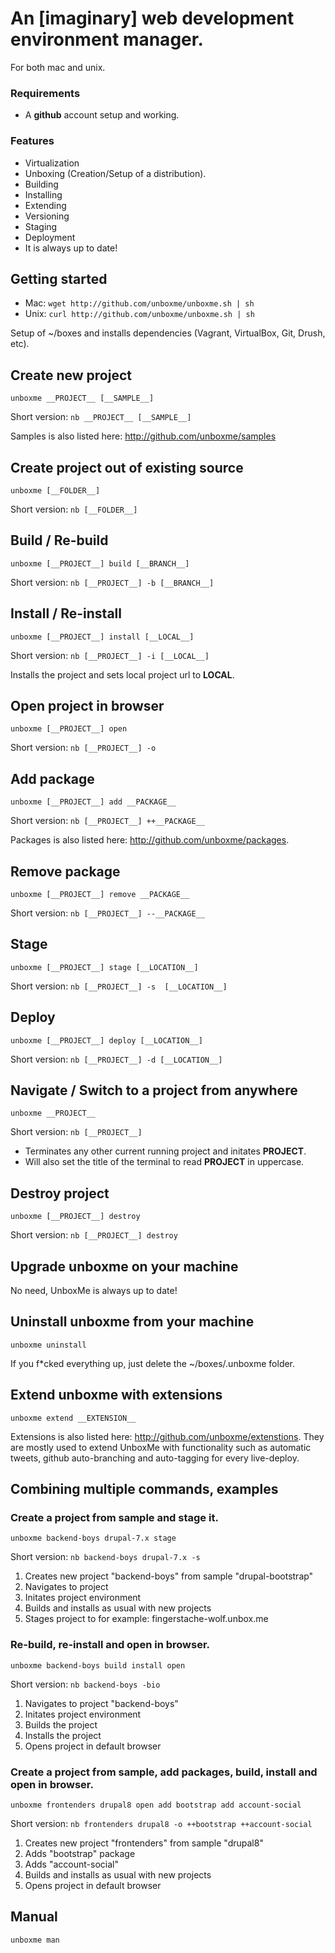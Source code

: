 # An [imaginary] web development environment manager.

For both mac and unix.

### Requirements
* A __github__ account setup and working.

### Features
* Virtualization
* Unboxing (Creation/Setup of a distribution).
* Building
* Installing
* Extending
* Versioning
* Staging
* Deployment
* It is always up to date!

## Getting started

* Mac: `wget http://github.com/unboxme/unboxme.sh | sh`
* Unix: `curl http://github.com/unboxme/unboxme.sh | sh`

Setup of ~/boxes and installs dependencies (Vagrant, VirtualBox, Git, Drush, etc).

## Create new project

`unboxme __PROJECT__ [__SAMPLE__]`

Short version: `nb __PROJECT__ [__SAMPLE__]`

Samples is also listed here: http://github.com/unboxme/samples

## Create project out of existing source

`unboxme [__FOLDER__]`

Short version: `nb [__FOLDER__]`

## Build / Re-build

`unboxme [__PROJECT__] build [__BRANCH__]`

Short version: `nb [__PROJECT__] -b [__BRANCH__]`

## Install / Re-install

`unboxme [__PROJECT__] install [__LOCAL__]`

Short version: `nb [__PROJECT__] -i [__LOCAL__]`

Installs the project and sets local project url to __LOCAL__.

## Open project in browser

`unboxme [__PROJECT__] open`

Short version: `nb [__PROJECT__] -o`

## Add package

`unboxme [__PROJECT__] add __PACKAGE__`

Short version: `nb [__PROJECT__] ++__PACKAGE__`

Packages is also listed here: http://github.com/unboxme/packages.

## Remove package

`unboxme [__PROJECT__] remove __PACKAGE__`

Short version: `nb [__PROJECT__] --__PACKAGE__`

## Stage

`unboxme [__PROJECT__] stage [__LOCATION__]`

Short version: `nb [__PROJECT__] -s  [__LOCATION__]`

## Deploy

`unboxme [__PROJECT__] deploy [__LOCATION__]`

Short version: `nb [__PROJECT__] -d [__LOCATION__]`

## Navigate / Switch to a project from anywhere

`unboxme __PROJECT__`

Short version: `nb [__PROJECT__]`

* Terminates any other current running project and initates __PROJECT__.
* Will also set the title of the terminal to read __PROJECT__ in uppercase. 

## Destroy project

`unboxme [__PROJECT__] destroy`

Short version: `nb [__PROJECT__] destroy`

## Upgrade unboxme on your machine

No need, UnboxMe is always up to date!

## Uninstall unboxme from your machine

`unboxme uninstall`

If you f*cked everything up, just delete the ~/boxes/.unboxme folder.

## Extend unboxme with extensions

`unboxme extend __EXTENSION__`

Extensions is also listed here: http://github.com/unboxme/extenstions.
They are mostly used to extend UnboxMe with functionality such as automatic tweets, 
github auto-branching and auto-tagging for every live-deploy.

## Combining multiple commands, examples

### Create a project from sample and stage it.

`unboxme backend-boys drupal-7.x stage`

Short version: `nb backend-boys drupal-7.x -s`

1. Creates new project "backend-boys" from sample "drupal-bootstrap"
2. Navigates to project
3. Initates project environment
2. Builds and installs as usual with new projects
3. Stages project to for example: fingerstache-wolf.unbox.me

### Re-build, re-install and open in browser.

`unboxme backend-boys build install open`

Short version: `nb backend-boys -bio`

1. Navigates to project "backend-boys"
2. Initates project environment
2. Builds the project
3. Installs the project
4. Opens project in default browser

### Create a project from sample, add packages, build, install and open in browser.

`unboxme frontenders drupal8 open add bootstrap add account-social`

Short version: `nb frontenders drupal8 -o ++bootstrap ++account-social`

1. Creates new project "frontenders" from sample "drupal8"
2. Adds "bootstrap" package
3. Adds "account-social"
4. Builds and installs as usual with new projects
5. Opens project in default browser


## Manual

`unboxme man`
